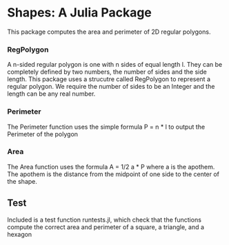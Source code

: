 # Shapes: A Julia Package

This package computes the area and perimeter of 2D regular polygons.

### RegPolygon
A n-sided regular polygon is one with n sides of equal length l. They can be completely defined by two numbers, the number of sides and the side length. This package uses a strucutre called RegPolygon to represent a regular polygon. We require the number of sides to be an Integer and the length can be any real number.

### Perimeter
The Perimeter function uses the simple formula P = n * l to output the Perimeter of the polygon

### Area
The Area function uses the formula A = 1/2 a * P where a is the apothem. The apothem is the distance from the midpoint of one side to the center of the shape. 

## Test

Included is a test function runtests.jl, which check that the functions compute the correct area and perimeter of a square, a triangle, and a hexagon
